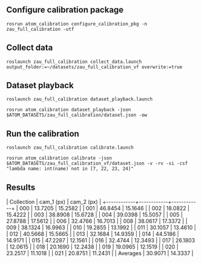 ## Configure calibration package

    rosrun atom_calibration configure_calibration_pkg -n zau_full_calibration -utf

## Collect data

    roslaunch zau_full_calibration collect_data.launch output_folder:=~/datasets/zau_full_calibration_vf overwrite:=true

## Dataset playback

    roslaunch zau_full_calibration dataset_playback.launch

    rosrun atom_calibration dataset_playback -json $ATOM_DATASETS/zau_full_calibration/dataset.json -ow

## Run the calibration

    roslaunch zau_full_calibration calibrate.launch

    rosrun atom_calibration calibrate -json $ATOM_DATASETS/zau_full_calibration_vf/dataset.json -v -rv -si -csf "lambda name: int(name) not in [7, 22, 23, 24]"

## Results

| Collection | cam_1 (px) | cam_2 (px) |
+------------+------------+------------+
|    000     |  13.7205   |  15.2582   |
|    001     |  46.8454   |  15.1646   |
|    002     |  18.0822   |  15.4222   |
|    003     |  38.8908   |  15.6728   |
|    004     |  39.0398   |  15.5057   |
|    005     |  27.8788   |  17.5612   |
|    006     |  32.4766   |  16.7013   |
|    008     |  38.0617   |  17.3372   |
|    009     |  38.1324   |  16.9963   |
|    010     |  19.2855   |  13.1992   |
|    011     |  30.1057   |  13.4610   |
|    012     |  40.5668   |  15.5665   |
|    013     |  32.1684   |  14.9359   |
|    014     |  44.5186   |  14.9171   |
|    015     |  47.2287   |  12.1561   |
|    016     |  32.4744   |  12.3493   |
|    017     |  26.1803   |  12.0615   |
|    018     |  20.1690   |  12.2438   |
|    019     |  19.0965   |  12.1519   |
|    020     |  23.2517   |  11.1018   |
|    021     |  20.8751   |  11.2431   |
|  Averages  |  30.9071   |  14.3337   |


